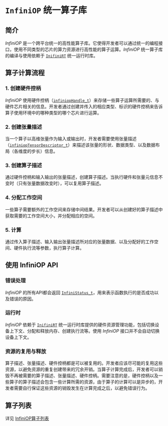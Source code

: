 # `InfiniOP` 统一算子库

## 简介

*InfiniOP* 是一个跨平台统一的高性能算子库。它使得开发者可以通过统一的编程接口，使用不同类型的芯片的算力资源进行高性能的算子运算。*InfiniOP* 统一算子库的编译与使用依赖于 [`InifiniRT`] 统一运行时库。

## 算子计算流程

### 1. 创建硬件控柄

*InfiniOP* 使用硬件控柄（[`infiniopHandle_t`]）来存储一些算子运算所需要的、与硬件芯片相关的信息。开发者通过创建并传入的相应类型、标识的硬件控柄来告诉算子使用环境中的哪种类型的哪个芯片进行运算。

### 2. 创建张量描述

当一个算子以高维张量作为输入或输出时，开发者需要使用张量描述（[`infiniopTensorDescriptor_t`]）来描述该张量的形状、数据类型、以及数据布局（各维度的步长）信息。

### 3. 创建算子描述

通过硬件控柄和输入输出的张量描述，创建算子描述。当执行硬件和张量元信息不变时（只有张量数据改变时），可以复用算子描述。

### 4. 分配工作空间

一些算子需要额外的工作空间来存储中间结果。开发者可以从创建好的算子描述中获取需要的工作空间大小，并分配相应的空间。

### 5. 计算

通过传入算子描述、输入输出张量描述所对应的张量数据、以及分配好的工作空间、硬件执行流等参数，执行算子计算。

## 使用 InfiniOP API

### 错误处理

*InfiniOP* 的所有API都会返回 [`InfiniStatus_t`]，用来表示函数执行的是否成功以及错误的原因。

### 运行时

*InfiniOP* 依赖于 [`InifiniRT`] 统一运行时库提供的硬件资源管理功能，包括切换设备上下文、分配和释放内存、创建执行流等。使用 *InfiniOP* 接口并不会自动切换设备上下文。

### 资源的复用与释放

算子描述、张量描述、硬件控柄都是可以被复用的。开发者应该尽可能的复用这些资源，以避免资源的重复创建带来的冗余开销。当算子计算完成后，开发者可以销毁不再被需要的算子描述、张量描述、硬件控柄。需要注意的是，硬件控柄以及一些算子的算子描述会包含一些计算所需的资源，由于算子的计算可以是异步的，开发者需要自行保证这些资源的销毁发生在计算完成之后，以避免错误行为。

## 算子列表

详见 [InfiniOP算子列表](/infiniop/ops/README.md)

[`InifiniRT`]:/
[`infiniopHandle_t`]:/infiniop/handle/README.md
[`infiniopTensorDescriptor_t`]:/infiniop/tensor/README.md
[`InfiniStatus_t`]:/common/status/README.md
